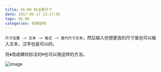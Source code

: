 ```yaml
---
title: UG-NX 标注假尺寸
date: 2017-05-17 13:17:05
tags: UG_NX
categories: 机械结构
---
```



`尺寸设置 -> 文本 -> 格式 -> 替代尺寸文本`，然后输入你想更改的尺寸值也可以输入文本，汉字也是可以的。

<!--more-->

将`Φ`改成螺纹标注的`M`也可以用这样的方法。


![image](https://ws1.sinaimg.cn/large/006mcMYXgy1g0871brmqqj30gb0d4wf3.jpg)





